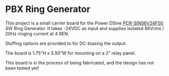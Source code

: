 # PBX Ring Generator

This project is a small carrier board for the Power DSine [PCR-SIN06V24F00](https://www.microsemi.com/document-portal/doc_view/10615-pcr-sin06series-datasheet) 4W Ring Generator.  It takes -24VDC as input and supplies isolated 86Vrms / 20Hz ringing current at 4 REN.

Stuffing options are provided to for DC-biasing the output. 

The board is 1.75”H x 3.93”W for mounting on a 2” relay panel.

This board is in the process of being fabricated, and the design has not been tested yet!

